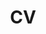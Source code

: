 ---
layout: archive
title: "CV"
permalink: "https://matteobonvini.github.io/files/matteo_bonvini_CV.pdf"
author_profile: true
redirect_from:
  - /resume
---